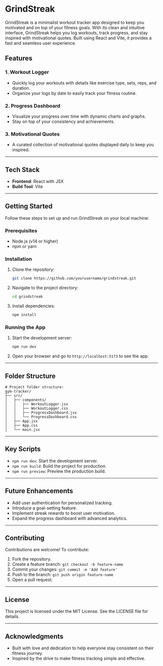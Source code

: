 # GrindStreak

GrindStreak is a minimalist workout tracker app designed to keep you motivated and on top of your fitness goals. With its clean and intuitive interface, GrindStreak helps you log workouts, track progress, and stay inspired with motivational quotes. Built using React and Vite, it provides a fast and seamless user experience.

## Features

### 1. **Workout Logger**
   - Quickly log your workouts with details like exercise type, sets, reps, and duration.
   - Organize your logs by date to easily track your fitness routine.

### 2. **Progress Dashboard**
   - Visualize your progress over time with dynamic charts and graphs.
   - Stay on top of your consistency and achievements.

### 3. **Motivational Quotes**
   - A curated collection of motivational quotes displayed daily to keep you inspired.

---

## Tech Stack

- **Frontend**: React with JSX
- **Build Tool**: Vite

---

## Getting Started

Follow these steps to set up and run GrindStreak on your local machine:

### Prerequisites
- Node.js (v14 or higher)
- npm or yarn

### Installation
1. Clone the repository:
   ```bash
   git clone https://github.com/yourusername/grindstreak.git
   ```
2. Navigate to the project directory:
   ```bash
   cd grindstreak
   ```
3. Install dependencies:
   ```bash
   npm install
   ```

### Running the App
1. Start the development server:
   ```bash
   npm run dev
   ```
2. Open your browser and go to `http://localhost:5173` to see the app.

---

## Folder Structure

```
# Project folder structure:
gym-tracker/
├── src/
│   ├── components/
│   │   ├── WorkoutLogger.jsx
│   │   ├── WorkoutLogger.css
│   │   ├── ProgressDashboard.jsx
│   │   └── ProgressDashboard.css
│   ├── App.jsx
│   ├── App.css
│   └── main.jsx

```

---

## Key Scripts

- `npm run dev`: Start the development server.
- `npm run build`: Build the project for production.
- `npm run preview`: Preview the production build.

---

## Future Enhancements

- Add user authentication for personalized tracking.
- Introduce a goal-setting feature.
- Implement streak rewards to boost user motivation.
- Expand the progress dashboard with advanced analytics.

---

## Contributing

Contributions are welcome! To contribute:
1. Fork the repository.
2. Create a feature branch: `git checkout -b feature-name`
3. Commit your changes: `git commit -m 'Add feature'`
4. Push to the branch: `git push origin feature-name`
5. Open a pull request.

---

## License

This project is licensed under the MIT License. See the LICENSE file for details.

---

## Acknowledgments

- Built with love and dedication to help everyone stay consistent on their fitness journey.
- Inspired by the drive to make fitness tracking simple and effective.

